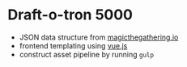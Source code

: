 # Draft-o-tron 5000

* JSON data structure from [magicthegathering.io](https://docs.magicthegathering.io/)
* frontend templating using [vue.js](https://vuejs.org/)
* construct asset pipeline by running `gulp`
